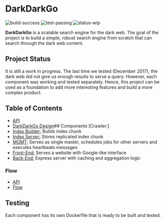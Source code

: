 # DarkDarkGo

![build-success](https://img.shields.io/badge/build-success-brightgreen.svg)
![test-passing](https://img.shields.io/badge/test-passing-brightgreen.svg)
![status-wip](https://img.shields.io/badge/status-work_in_progress-green.svg)

**DarkDarkGo** is a scalable search engine for the dark web. The goal of the
project is to build a simple, robust search engine from scratch that can search
through the dark web content.

## Project Status

It is still a work in progress. The last time we tested (December 2017), the
dark web did not give us enough results to serve a query. However, each
component was working and tested separately. Hence, this project can be
used as a foundation to add more interesting features and build a more complex
product.

## Table of Contents

- [API](mgmt/doc/api.md)
- [DarkDarkGo Design](mgmt/doc/DarkDarkGo.png)## Components [Crawler:]
- [Index Builder:](indexer) Builds index chunk
- [Index Server:](index-server) Stores replicated index chunk
- [MGMT:](mgmt) Serves as single master, schedules jobs for other servers and executes
  heartbeats messages
- [Front-End:](frontend) Serves a website with Google-like interface
- [Back-End:](webserver) Express server with caching and aggregation logic

### Flow

- [API](mgmt/doc/api.md)
- [Flow](mgmt/doc/flow.md)

## Testing

Each component has its own Dockerfile that is ready to be built and tested.
